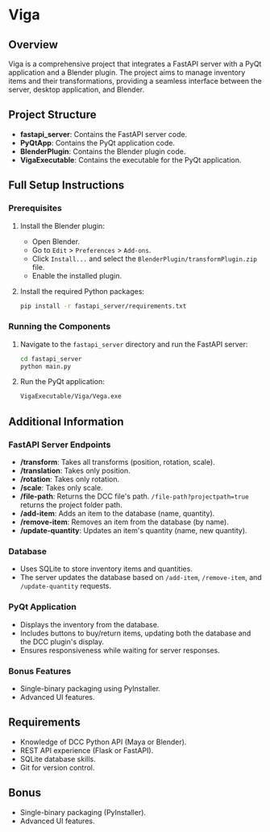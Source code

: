 # Viga

## Overview
Viga is a comprehensive project that integrates a FastAPI server with a PyQt application and a Blender plugin. The project aims to manage inventory items and their transformations, providing a seamless interface between the server, desktop application, and Blender.

## Project Structure
- **fastapi_server**: Contains the FastAPI server code.
- **PyQtApp**: Contains the PyQt application code.
- **BlenderPlugin**: Contains the Blender plugin code.
- **VigaExecutable**: Contains the executable for the PyQt application.

## Full Setup Instructions

### Prerequisites
1. Install the Blender plugin:
    - Open Blender.
    - Go to `Edit` > `Preferences` > `Add-ons`.
    - Click `Install...` and select the `BlenderPlugin/transformPlugin.zip` file.
    - Enable the installed plugin.

2. Install the required Python packages:
    ```sh
    pip install -r fastapi_server/requirements.txt
    ```

### Running the Components
1. Navigate to the `fastapi_server` directory and run the FastAPI server:
    ```sh
    cd fastapi_server
    python main.py
    ```

2. Run the PyQt application:
    ```sh
    VigaExecutable/Viga/Vega.exe
    ```

## Additional Information

### FastAPI Server Endpoints
- **/transform**: Takes all transforms (position, rotation, scale).
- **/translation**: Takes only position.
- **/rotation**: Takes only rotation.
- **/scale**: Takes only scale.
- **/file-path**: Returns the DCC file's path. `/file-path?projectpath=true` returns the project folder path.
- **/add-item**: Adds an item to the database (name, quantity).
- **/remove-item**: Removes an item from the database (by name).
- **/update-quantity**: Updates an item's quantity (name, new quantity).

### Database
- Uses SQLite to store inventory items and quantities.
- The server updates the database based on `/add-item`, `/remove-item`, and `/update-quantity` requests.

### PyQt Application
- Displays the inventory from the database.
- Includes buttons to buy/return items, updating both the database and the DCC plugin's display.
- Ensures responsiveness while waiting for server responses.

### Bonus Features
- Single-binary packaging using PyInstaller.
- Advanced UI features.

## Requirements
- Knowledge of DCC Python API (Maya or Blender).
- REST API experience (Flask or FastAPI).
- SQLite database skills.
- Git for version control.

## Bonus
- Single-binary packaging (PyInstaller).
- Advanced UI features.


